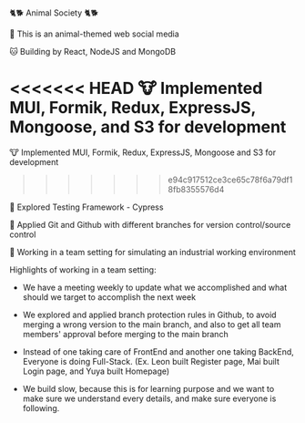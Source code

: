 🐈🐕 Animal Society 🐈🐕

🐶 This is an animal-themed web social media

🐱 Building by React, NodeJS and MongoDB

<<<<<<< HEAD
🐮 Implemented MUI, Formik, Redux, ExpressJS, Mongoose, and S3 for development
=======
🐮 Implemented MUI, Formik, Redux, ExpressJS, Mongoose and S3 for development
>>>>>>> e94c917512ce3ce65c78f6a79df18fb8355576d4

🙉 Explored Testing Framework - Cypress

🐣 Applied Git and Github with different branches for version control/source control

🐧 Working in a team setting for simulating an industrial working environment

Highlights of working in a team setting:

- We have a meeting weekly to update what we accomplished and what should we target to accomplish the next week

- We explored and applied branch protection rules in Github, to avoid merging a wrong version to the main branch, and also to get all team members' approval before merging to the main branch

- Instead of one taking care of FrontEnd and another one taking BackEnd, Everyone is doing Full-Stack. (Ex. Leon built Register page, Mai built Login page, and Yuya built Homepage)

- We build slow, because this is for learning purpose and we want to make sure we understand every details, and make sure everyone is following.
